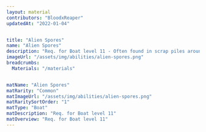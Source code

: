 ```yaml
---
layout: material
contributors: "BloodxReaper"
updatedAt: "2022-01-04"


title: "Alien Spores"
name: "Alien Spores"
description: "Req. for Boat level 11 - Often found in scrap piles around the vegetation in the Vivid Valley Danger Zone"
imageUrl: "/assets/img/abilities/alien-spores.png"
breadcrumbs:
  Materials: "/materials"


matName: "Alien Spores"
matRarity: "Common"
matImageUrl: "/assets/img/abilities/alien-spores.png"
matRaritySortOrder: "1"
matType: "Boat"
matDescription: "Req. for Boat level 11"
matOverview: "Req. for Boat level 11"
---
```



